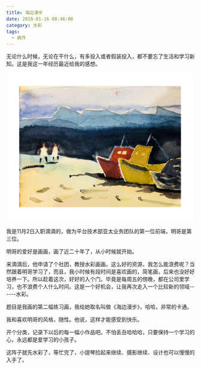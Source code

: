 ```yaml
---
title: 海边漫步
date: 2018-01-16 00:46:00
category: 水彩
tags:
  - 画作
---
```


无论什么时候，无论在干什么，有多投入或者假装投入，都不要忘了生活和学习新知。这是我这一年经历最近给我的感想。

![每一个，都是帅哥美女对不对?](海边漫步/1.JPG)

<!--more-->

我是11月2日入职滴滴的，做为平台技术部亚太业务团队的第一位前端，明哥是第三位。

明哥的爱好是画画，画了近二十年了，从小时候就开始。

来滴滴后，他申请了个社团，教授水彩画画。这么好的资源，我怎么能浪费呢？当然跟着明哥学习了，而且，我小时候有段时间是喜欢画的，简笔画，后来也没好好培养一下。所以趁着这次，好好的入个门。毕竟是每周五的傍晚，都在公司里学习，也不浪费个人什么时间。这是一个好机会，让我再次走入一个比较新的领域------水彩。

题目是我画的第二幅练习画，我给她取名叫做《海边漫步》，哈哈，非常的卡通。

我和喜欢明哥的风格，随性。他说，这样才能感受到快乐。

开个分类，记录下以后的每一幅小作品吧。不怕丢丑哈哈哈，只要保持一个学习的心，永远都是爱学习的小孩子。

这阵子就先水彩了，等忙完了，小提琴捡起来继续、摄影继续、设计也可以慢慢的入手了。




